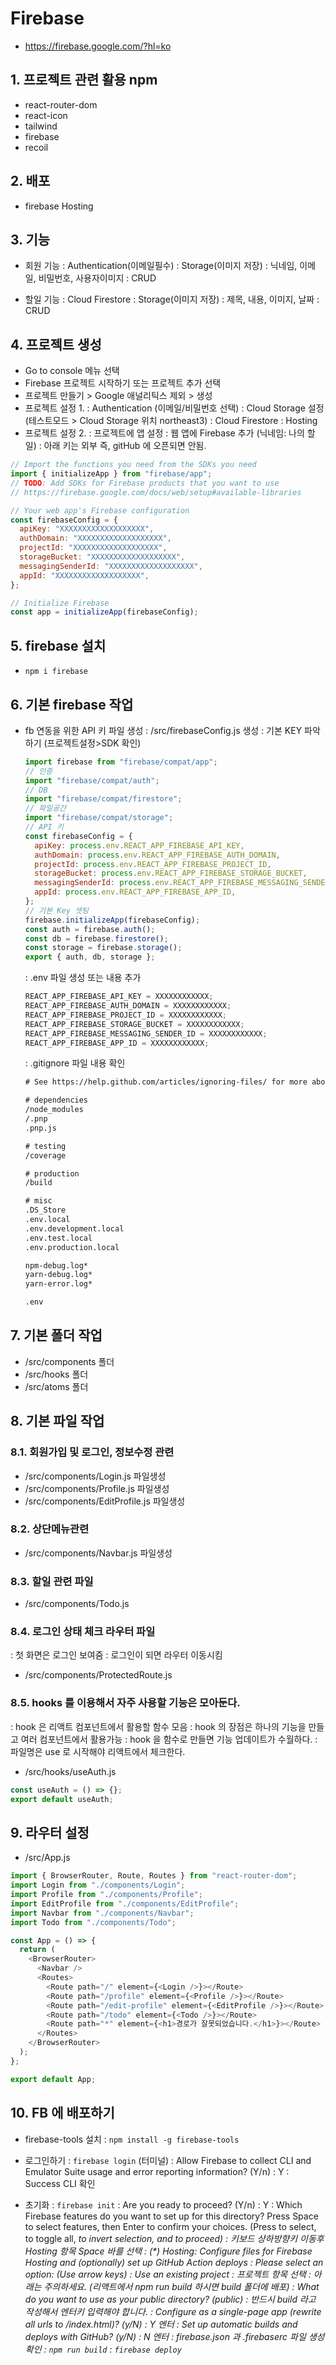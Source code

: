 # Firebase

- https://firebase.google.com/?hl=ko

## 1. 프로젝트 관련 활용 npm

- react-router-dom
- react-icon
- tailwind
- firebase
- recoil

## 2. 배포

- firebase Hosting

## 3. 기능

- 회원 기능
  : Authentication(이메일필수)
  : Storage(이미지 저장)
  : 닉네임, 이메일, 비밀번호, 사용자이미지
  : CRUD

- 할일 기능
  : Cloud Firestore
  : Storage(이미지 저장)
  : 제목, 내용, 이미지, 날짜
  : CRUD

## 4. 프로젝트 생성

- Go to console 메뉴 선택
- Firebase 프로젝트 시작하기 또는 프로젝트 추가 선택
- 프로젝트 만들기 > Google 애널리틱스 제외 > 생성
- 프로젝트 설정 1.
  : Authentication (이메일/비밀번호 선택)
  : Cloud Storage 설정 (테스트모드 > Cloud Storage 위치 northeast3)
  : Cloud Firestore
  : Hosting
- 프로젝트 설정 2.
  : 프로젝트에 앱 설정
  : 웹 앱에 Firebase 추가 (닉네임: 나의 할일)
  : 아래 키는 외부 즉, gitHub 에 오픈되면 안됨.

```js
// Import the functions you need from the SDKs you need
import { initializeApp } from "firebase/app";
// TODO: Add SDKs for Firebase products that you want to use
// https://firebase.google.com/docs/web/setup#available-libraries

// Your web app's Firebase configuration
const firebaseConfig = {
  apiKey: "XXXXXXXXXXXXXXXXXXX",
  authDomain: "XXXXXXXXXXXXXXXXXXX",
  projectId: "XXXXXXXXXXXXXXXXXXX",
  storageBucket: "XXXXXXXXXXXXXXXXXXX",
  messagingSenderId: "XXXXXXXXXXXXXXXXXXX",
  appId: "XXXXXXXXXXXXXXXXXXX",
};

// Initialize Firebase
const app = initializeApp(firebaseConfig);
```

## 5. firebase 설치

- `npm i firebase`

## 6. 기본 firebase 작업

- fb 연동을 위한 API 키 파일 생성
  : /src/firebaseConfig.js 생성
  : 기본 KEY 파악하기 (프로젝트설정>SDK 확인)

  ```js
  import firebase from "firebase/compat/app";
  // 인증
  import "firebase/compat/auth";
  // DB
  import "firebase/compat/firestore";
  // 파일공간
  import "firebase/compat/storage";
  // API 키
  const firebaseConfig = {
    apiKey: process.env.REACT_APP_FIREBASE_API_KEY,
    authDomain: process.env.REACT_APP_FIREBASE_AUTH_DOMAIN,
    projectId: process.env.REACT_APP_FIREBASE_PROJECT_ID,
    storageBucket: process.env.REACT_APP_FIREBASE_STORAGE_BUCKET,
    messagingSenderId: process.env.REACT_APP_FIREBASE_MESSAGING_SENDER_ID,
    appId: process.env.REACT_APP_FIREBASE_APP_ID,
  };
  // 기본 Key 셋팅
  firebase.initializeApp(firebaseConfig);
  const auth = firebase.auth();
  const db = firebase.firestore();
  const storage = firebase.storage();
  export { auth, db, storage };
  ```

  : .env 파일 생성 또는 내용 추가

  ```js
  REACT_APP_FIREBASE_API_KEY = XXXXXXXXXXXX;
  REACT_APP_FIREBASE_AUTH_DOMAIN = XXXXXXXXXXXX;
  REACT_APP_FIREBASE_PROJECT_ID = XXXXXXXXXXXX;
  REACT_APP_FIREBASE_STORAGE_BUCKET = XXXXXXXXXXXX;
  REACT_APP_FIREBASE_MESSAGING_SENDER_ID = XXXXXXXXXXXX;
  REACT_APP_FIREBASE_APP_ID = XXXXXXXXXXXX;
  ```

  : .gitignore 파일 내용 확인

  ```txt
  # See https://help.github.com/articles/ignoring-files/ for more about ignoring files.

  # dependencies
  /node_modules
  /.pnp
  .pnp.js

  # testing
  /coverage

  # production
  /build

  # misc
  .DS_Store
  .env.local
  .env.development.local
  .env.test.local
  .env.production.local

  npm-debug.log*
  yarn-debug.log*
  yarn-error.log*

  .env
  ```

## 7. 기본 폴더 작업

- /src/components 폴더
- /src/hooks 폴더
- /src/atoms 폴더

## 8. 기본 파일 작업

### 8.1. 회원가입 및 로그인, 정보수정 관련

- /src/components/Login.js 파일생성
- /src/components/Profile.js 파일생성
- /src/components/EditProfile.js 파일생성

### 8.2. 상단메뉴관련

- /src/components/Navbar.js 파일생성

### 8.3. 할일 관련 파일

- /src/components/Todo.js

### 8.4. 로그인 상태 체크 라우터 파일

: 첫 화면은 로그인 보여줌
: 로그인이 되면 라우터 이동시킴

- /src/components/ProtectedRoute.js

### 8.5. hooks 를 이용해서 자주 사용할 기능은 모아둔다.

: hook 은 리액트 컴포넌트에서 활용할 함수 모음
: hook 의 장점은 하나의 기능을 만들고 여러 컴포넌트에서 활용가능
: hook 을 함수로 만들면 기능 업데이트가 수월하다.
: 파일명은 use 로 시작해야 리액트에서 체크한다.

- /src/hooks/useAuth.js

```js
const useAuth = () => {};
export default useAuth;
```

## 9. 라우터 설정

- /src/App.js

```js
import { BrowserRouter, Route, Routes } from "react-router-dom";
import Login from "./components/Login";
import Profile from "./components/Profile";
import EditProfile from "./components/EditProfile";
import Navbar from "./components/Navbar";
import Todo from "./components/Todo";

const App = () => {
  return (
    <BrowserRouter>
      <Navbar />
      <Routes>
        <Route path="/" element={<Login />}></Route>
        <Route path="/profile" element={<Profile />}></Route>
        <Route path="/edit-profile" element={<EditProfile />}></Route>
        <Route path="/todo" element={<Todo />}></Route>
        <Route path="*" element={<h1>경로가 잘못되었습니다.</h1>}></Route>
      </Routes>
    </BrowserRouter>
  );
};

export default App;
```

## 10. FB 에 배포하기

- firebase-tools 설치
  : `npm install -g firebase-tools`

- 로그인하기
  : `firebase login` (터미널)
  : Allow Firebase to collect CLI and Emulator Suite usage and error reporting information? (Y/n)
  : Y
  : Success CLI 확인

- 초기화
  : `firebase init`
  : Are you ready to proceed? (Y/n)
  : Y
  : Which Firebase features do you want to set up for this directory? Press Space to select features, then Enter to confirm your choices. (Press <space> to select, <a> to toggle all, <i> to invert
  selection, and <enter> to proceed)
  : 키보드 상하방향키 이동후 Hosting 항목 Space 바를 선택
  : (\*) Hosting: Configure files for Firebase Hosting and (optionally) set up GitHub Action deploys
  : Please select an option: (Use arrow keys)
  : Use an existing project
  : 프로젝트 항목 선택
  : 아래는 주의하세요. (리액트에서 npm run build 하시면 build 폴더에 배포)
  : What do you want to use as your public directory? (public)
  : 반드시 build 라고 작성해서 엔터키 입력해야 합니다.
  : Configure as a single-page app (rewrite all urls to /index.html)? (y/N)
  : Y 엔터
  : Set up automatic builds and deploys with GitHub? (y/N)
  : N 엔터
  : firebase.json 과 .firebaserc 파일 생성 확인
  : `npm run build`
  : `firebase deploy`
